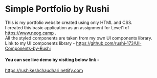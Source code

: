 # Simple Portfolio by Rushi

This is my portfolio website created using only HTML and CSS. <br/>
I created this basic application as an assignment for Level1 of https://www.neog.camp . <br/>
All the styled components are taken from my own UI components library. <br/>
Link to my UI components library - https://github.com/rushi-173/UI-Components-by-Rushi <br/>

#### You can see live demo by visiting below link -
https://rushikeshchaudhari.netlify.com
